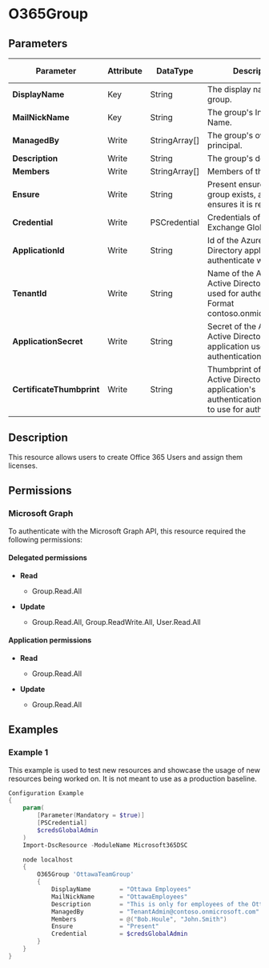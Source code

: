 ﻿# O365Group

## Parameters

| Parameter | Attribute | DataType | Description | Allowed Values |
| --- | --- | --- | --- | --- |
| **DisplayName** | Key | String | The display name for the group. | |
| **MailNickName** | Key | String | The group's Internal Name. | |
| **ManagedBy** | Write | StringArray[] | The group's owner user principal. | |
| **Description** | Write | String | The group's description. | |
| **Members** | Write | StringArray[] | Members of the group. | |
| **Ensure** | Write | String | Present ensures the group exists, absent ensures it is removed. | `Present`, `Absent` |
| **Credential** | Write | PSCredential | Credentials of the Exchange Global Admin | |
| **ApplicationId** | Write | String | Id of the Azure Active Directory application to authenticate with. | |
| **TenantId** | Write | String | Name of the Azure Active Directory tenant used for authentication. Format contoso.onmicrosoft.com | |
| **ApplicationSecret** | Write | String | Secret of the Azure Active Directory application used for authentication. | |
| **CertificateThumbprint** | Write | String | Thumbprint of the Azure Active Directory application's authentication certificate to use for authentication. | |

## Description

This resource allows users to create Office 365 Users and assign them licenses.

## Permissions

### Microsoft Graph

To authenticate with the Microsoft Graph API, this resource required the following permissions:

#### Delegated permissions

- **Read**

    - Group.Read.All

- **Update**

    - Group.Read.All, Group.ReadWrite.All, User.Read.All

#### Application permissions

- **Read**

    - Group.Read.All

- **Update**

    - Group.Read.All

## Examples

### Example 1

This example is used to test new resources and showcase the usage of new resources being worked on.
It is not meant to use as a production baseline.

```powershell
Configuration Example
{
    param(
        [Parameter(Mandatory = $true)]
        [PSCredential]
        $credsGlobalAdmin
    )
    Import-DscResource -ModuleName Microsoft365DSC

    node localhost
    {
        O365Group 'OttawaTeamGroup'
        {
            DisplayName        = "Ottawa Employees"
            MailNickName       = "OttawaEmployees"
            Description        = "This is only for employees of the Ottawa Office"
            ManagedBy          = "TenantAdmin@contoso.onmicrosoft.com"
            Members            = @("Bob.Houle", "John.Smith")
            Ensure             = "Present"
            Credential         = $credsGlobalAdmin
        }
    }
}
```

